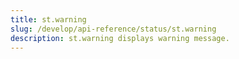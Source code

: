 ```yaml
---
title: st.warning
slug: /develop/api-reference/status/st.warning
description: st.warning displays warning message.
---
```


<Autofunction function="streamlit.warning" />
